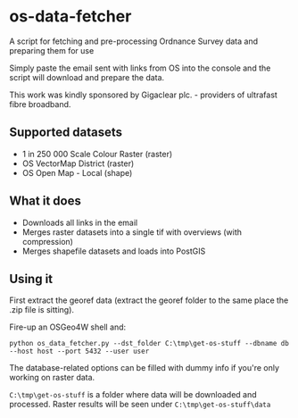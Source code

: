 # os-data-fetcher
A script for fetching and pre-processing Ordnance Survey data and preparing them for use

Simply paste the email sent with links from OS into the console and the script will download and prepare the data.

This work was kindly sponsored by Gigaclear plc. - providers of ultrafast fibre broadband.

## Supported datasets

* 1 in 250 000 Scale Colour Raster (raster)
* OS VectorMap District (raster)
* OS Open Map - Local (shape)

## What it does

* Downloads all links in the email
* Merges raster datasets into a single tif with overviews (with compression)
* Merges shapefile datasets and loads into PostGIS

## Using it

First extract the georef data (extract the georef folder to the same place the .zip file is sitting).

Fire-up an OSGeo4W shell and:

`python os_data_fetcher.py --dst_folder C:\tmp\get-os-stuff --dbname db --host host --port 5432 --user user`

The database-related options can be filled with dummy info if you're only working on raster data.

`C:\tmp\get-os-stuff` is a folder where data will be downloaded and processed. Raster results will be seen under `C:\tmp\get-os-stuff\data` 